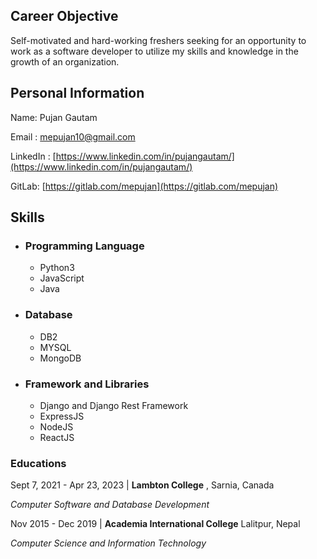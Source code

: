 ## Career Objective
Self-motivated and hard-working freshers seeking for an opportunity to work as a software developer to utilize my skills and knowledge in the growth of an organization.

## Personal Information
Name: Pujan Gautam

Email : <mepujan10@gmail.com>

LinkedIn : [https://www.linkedin.com/in/pujangautam/](https://www.linkedin.com/in/pujangautam/)

GitLab: [https://gitlab.com/mepujan](https://gitlab.com/mepujan)

## Skills

 * ### Programming Language
	 * Python3
	 * JavaScript
	 * Java
* ### Database
	* DB2
	* MYSQL
	* MongoDB
* ### Framework and Libraries
	* Django and Django Rest Framework
	* ExpressJS
	* NodeJS
	* ReactJS
### Educations
Sept 7, 2021 - Apr 23, 2023  | 	**Lambton College** , Sarnia, Canada

*Computer Software and Database Development*

Nov 2015 - Dec 2019 | **Academia International College** Lalitpur, Nepal

*Computer Science and Information Technology*
